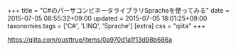 +++
title = "C#のパーサコンビネータライブラリSpracheを使ってみる"
date = 2015-07-05 08:55:32+09:00
updated = 2015-07-05 18:01:25+09:00
taxonomies.tags = ['C#', 'LINQ', 'Sprache']
[extra]
css = "qiita"
+++

<https://qiita.com/ousttrue/items/0a970d1a1f13d98b686a>



